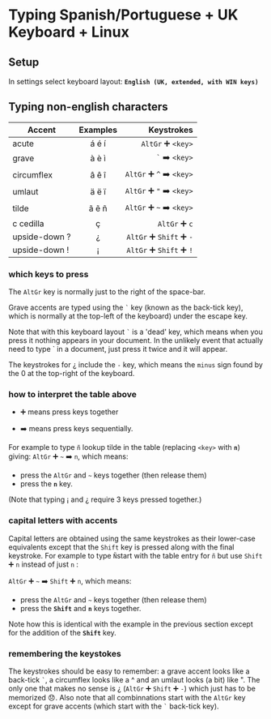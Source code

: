 # Typing Spanish/Portuguese + UK Keyboard + Linux

## Setup

In settings select keyboard layout: **`English (UK, extended, with WIN keys)`**

## Typing non-english characters

Accent        | Examples | Keystrokes
------------- |:--------:| ----------:
acute         | á é í    | `AltGr` :heavy_plus_sign: `<key>`
grave         | à è ì    | `` ` `` :arrow_right: `<key>`
circumflex    | â ê î    | `AltGr` :heavy_plus_sign: `^` :arrow_right: `<key>`
umlaut        | ä ë ï    | `AltGr` :heavy_plus_sign: `"` :arrow_right: `<key>`
tilde         | ã ẽ ñ    | `AltGr` :heavy_plus_sign: `~` :arrow_right: `<key>`
c cedilla     | ç        | `AltGr` :heavy_plus_sign: `c`
upside-down ? | ¿        | `AltGr` :heavy_plus_sign: `Shift` :heavy_plus_sign: `-`
upside-down ! | ¡        | `AltGr` :heavy_plus_sign: `Shift` :heavy_plus_sign: `!`

### which keys to press

The `AltGr` key is normally just to the right of the space-bar. 

Grave accents are typed using the `` ` `` key (known as the back-tick key), which is normally at the top-left of the keyboard) under the escape key. 

Note that with this keyboard layout `` ` `` is a 'dead' key, which means when you press it nothing appears in your document. In the unlikely event that actually need to type \` in a document, just press it twice and it will appear.

The keystrokes for ¿ include the `-` key, which means the `minus` sign found by the 0 at the top-right of the keyboard. 

### how to interpret the table above 

- :heavy_plus_sign: means press keys together

- :arrow_right: means press keys sequentially. 

For example to type `ñ` lookup tilde in the table (replacing `<key>` with **`n`**) giving: `AltGr` :heavy_plus_sign: `~` :arrow_right: `n`, which means: 
- press the `AltGr` and `~` keys together (then release them)
- press the **`n`** key.

(Note that typing ¡ and ¿ require 3 keys pressed together.)

### capital letters with accents

Capital letters are obtained using the same keystrokes as their lower-case equivalents except that the `Shift` key is pressed along with the final keystroke. For example to type `Ñ`start with the table entry for `ñ` but use `Shift` :heavy_plus_sign: `n` instead of just `n` :

`AltGr` :heavy_plus_sign: `~` :arrow_right: `Shift` :heavy_plus_sign: `n`, which means:
- press the `AltGr` and `~` keys together (then release them)
- press the **`Shift`** and **`n`** keys together.

Note how this is identical with the example in the previous section except for the addition of the **`Shift`** key.

### remembering the keystokes

The keystrokes should be easy to remember: a grave accent looks like a back-tick `` ` ``, a circumflex looks like a ^ and an umlaut looks (a bit) like ". The only one that makes no sense is ¿ (`AltGr` :heavy_plus_sign: `Shift` :heavy_plus_sign: `-`) which just has to be memorized :disappointed:. Also note that all combinnations start with the `AltGr` key except for grave accents (which start with the `` ` `` back-tick key).
